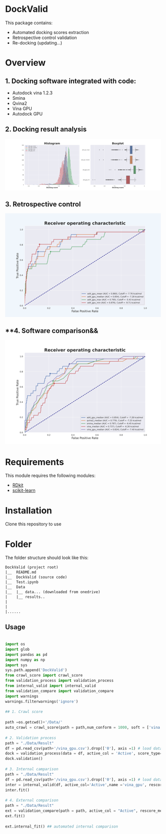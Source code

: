 # DockValid
This package contains:
- Automated docking scores extraction
- Retrospective control validation
- Re-docking (updating...)

# Overview

## **1. Docking software integrated with code:**
- Autodock vina 1.2.3
- Smina
- Qvina2
- Vina GPU
- Autodock GPU

## **2. Docking result analysis**

![screenshot](./Img/ad4_gpu_score_distribution.png)


## **3. Retrospective control**
![screenshot](./Img/ad4_gpu_internal_compare.png)


## **4. Software comparison&&
![screenshot](./Img/Compare_external.png)

# Requirements

This module requires the following modules:

- [RDkit](https://www.rdkit.org/)
- [scikit-learn](https://scikit-learn.org/stable/)

# Installation
Clone this repository to use

# Folder   
The folder structure should look like this:

    DockValid (project root)
    |__  README.md
    |__  DockValid (source code)
    |__  Test.ipynb
    |__  Data
    |__  |__ data... (downloaded from onedrive)
    |    |__ results..
    |  
    |    
    |......
## Usage

```python

import os
import glob
import pandas as pd
import numpy as np
import sys
sys.path.append('DockValid')
from crawl_score import crawl_score
from validation_process import validation_process
from internal_valid import internal_valid
from validation_compare import validation_compare
import warnings
warnings.filterwarnings('ignore')

## 1. Crawl score

path =os.getcwd()+'/Data/'
auto_crawl = crawl_score(path = path,num_conform = 1000, soft = ['vina', 'smina', 'qvina2', 'vina_gpu','ad4_gpu'])

# 2. Validation process
path = "./Data/Result"
df = pd.read_csv(path+'/vina_gpu.csv').drop(['0'], axis =1) # load data
dock = validation_process(data = df, active_col = 'Active', score_type= "vina_gpu_mean", rescore_method = 'minmax', figsize =(12,8), verbose = True) 
dock.validation()

# 3. Internal camparison
path = "./Data/Result"
df = pd.read_csv(path+'/vina_gpu.csv').drop(['0'], axis =1) # load data
inter = internal_valid(df, active_col='Active',name ='vina_gpu', rescore_method='minmax', figsize = (12,8), savefig=True, verbose = None)
inter.fit()     

# 4. External comparison
path = "./Data/Result"
ext = validation_compare(path = path, active_col = "Active", rescore_method = 'minmax', savefig =True, figsize = (12,8), verbose = None, clean = True)
ext.fit()

ext.internal_fit() ## automated internal comparison

```
